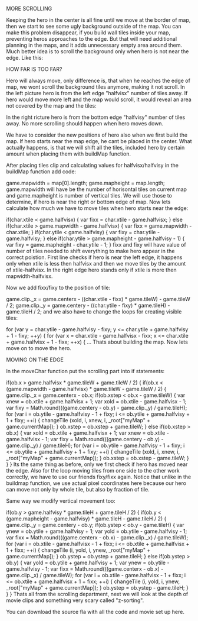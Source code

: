 MORE SCROLLING

Keeping the hero in the center is all fine until we move at the border of map, then we start to see some ugly background outside of the map. You can make this problem disappear, if you build wall tiles inside your map, preventing heros approaches to the edge. But that will need additional planning in the maps, and it adds unnecessary empty area around them. Much better idea is to scroll the background only when hero is not near the edge. Like this:




HOW FAR IS TOO FAR?

Hero will always move, only difference is, that when he reaches the edge of map, we wont scroll the background tiles anymore, making it not scroll. In the left picture hero is from the left edge "halfvisx" number of tiles away. If hero would move more left and the map would scroll, it would reveal an area not covered by the map and the tiles:



In the right ricture hero is from the bottom edge "halfvisy" number of tiles away. No more scrolling should happen when hero moves down.

We have to consider the new positions of hero also when we first build the map. If hero starts near the map edge, he cant be placed in the center. What actually happens, is that we will shift all the tiles, included hero by certain amount when placing them with buildMap function.

After placing tiles clip and calculating values for halfvisx/halfvisy in the buildMap function add code:

game.mapwidth = map[0].length;
game.mapheight = map.length;
game.mapwidth will have be the number of horisontal tiles on current map and game.mapheight is number of vertical tiles. We will use those to determine, if hero is near the right or bottom edge of map. Now lets calculate how much we have to move tiles when hero starts near the edge:

if(char.xtile < game.halfvisx)
{
	var fixx = char.xtile - game.halfvisx;
}
else if(char.xtile > game.mapwidth - game.halfvisx)
{
	var fixx = game.mapwidth - char.xtile;
}
if(char.ytile < game.halfvisy)
{
	var fixy = char.ytile - game.halfvisy;
}
else if(char.ytile > game.mapheight - game.halfvisy - 1)
{
	var fixy = game.mapheight - char.ytile - 1;
}
fixx and fixy will have value of number of tiles needed to shift everything to make hero appear in the correct poistion. First line checks if hero is near the left edge, it happens only when xtile is less then halfvisx and then we move tiles by the amount of xtile-halfvisx. In the right edge hero stands only if xtile is more then mapwidth-halfvisx.

Now we add fixx/fixy to the position of tile:

game.clip._x = game.centerx - ((char.xtile - fixx) * game.tileW) - game.tileW / 2;
game.clip._y = game.centery - ((char.ytile - fixy) * game.tileH) - game.tileH / 2;
and we also have to change the loops for creating visible tiles:

for (var y = char.ytile - game.halfvisy - fixy; y <= char.ytile
                                                  + game.halfvisy + 1 - fixy; ++y)
{
	for (var x = char.xtile - game.halfvisx - fixx; x <= char.xtile
                                                  + game.halfvisx + 1 - fixx; ++x)
	{
		...
Thats about building the map. Now lets move on to move the hero.


MOVING ON THE EDGE

In the moveChar function put the scrolling part into if statements:

if(ob.x > game.halfvisx * game.tileW + game.tileW / 2)
{
   if(ob.x < (game.mapwidth - game.halfvisx) * game.tileW - game.tileW / 2)
   {
      game.clip._x = game.centerx - ob.x;
      if(ob.xstep < ob.x - game.tileW)
      {
         var xnew = ob.xtile + game.halfvisx + 1;
         var xold = ob.xtile - game.halfvisx - 1;
         var fixy = Math.round(((game.centery - ob.y) - game.clip._y) / game.tileH);
         for (var i = ob.ytile - game.halfvisy - 1 + fixy; i <= ob.ytile + game.halfvisy
		                                                         + 1 + fixy; ++i)
         {
            changeTile (xold, i, xnew, i, _root["myMap" + game.currentMap]);
         }
         ob.xstep = ob.xstep + game.tileW;
      }
      else if(ob.xstep > ob.x)
      {
         var xold = ob.xtile + game.halfvisx + 1;
         var xnew = ob.xtile - game.halfvisx - 1;
         var fixy = Math.round(((game.centery - ob.y) - game.clip._y) / game.tileH);
         for (var i = ob.ytile - game.halfvisy - 1 + fixy; i <= ob.ytile + game.halfvisy
		                                                         + 1 + fixy; ++i)
         {
            changeTile (xold, i, xnew, i, _root["myMap" + game.currentMap]);
         }
         ob.xstep = ob.xstep - game.tileW;
      }
   }
}
Its the same thing as before, only we first check if hero has moved near the edge. Also for the loop moving tiles from one side to the other work correctly, we have to use our friends fixy/fixx again. Notice that unlike in the buildmap function, we use actual pixel coordinates here because our hero can move not only by whole tile, but also by fraction of tile.

Same way we modify vertical movement too:

if(ob.y > game.halfvisy * game.tileH + game.tileH / 2)
{
   if(ob.y < (game.mapheight - game.halfvisy) * game.tileH - game.tileH / 2)
   {
      game.clip._y = game.centery - ob.y;
      if(ob.ystep < ob.y - game.tileH)
      {
         var ynew = ob.ytile + game.halfvisy + 1; var yold = ob.ytile - game.halfvisy - 1;
         var fixx = Math.round(((game.centerx - ob.x) - game.clip._x) / game.tileW);
         for (var i = ob.xtile - game.halfvisx - 1 + fixx; i <= ob.xtile + game.halfvisx
		                                                         + 1 + fixx; ++i)
         {
            changeTile (i, yold, i, ynew, _root["myMap" + game.currentMap]);
         }
         ob.ystep = ob.ystep + game.tileH;
      }
      else if(ob.ystep > ob.y)
      {
         var yold = ob.ytile + game.halfvisy + 1;
         var ynew = ob.ytile - game.halfvisy - 1;
         var fixx = Math.round(((game.centerx - ob.x) - game.clip._x) / game.tileW);
         for (var i = ob.xtile - game.halfvisx - 1 + fixx; i <= ob.xtile + game.halfvisx
		                                                         + 1 + fixx; ++i)
         {
            changeTile (i, yold, i, ynew, _root["myMap" + game.currentMap]);
         }
         ob.ystep = ob.ystep - game.tileH;
      }
   }
}
Thats all from the scrolling department, next we will look at the depth of movie clips and something very scary called "z-sorting".

You can download the source fla with all the code and movie set up here.

